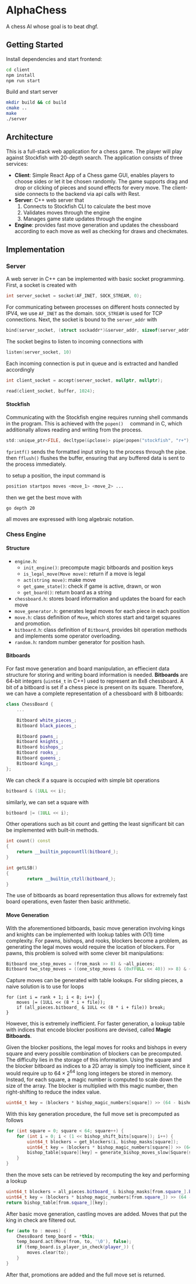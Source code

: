 # AlphaChess
A chess AI whose goal is to beat dhgf.
## Getting Started
Install dependencies and start frontend:
``` bash
cd client
npm install
npm run start
```
Build and start server
``` bash
mkdir build && cd build
cmake ..
make
./server
```
## Architecture
This is a full-stack web application for a chess game. The player will play against Stockfish with 20-depth search. The application consists of three services:
* **Client**: Simple React App of a Chess game GUI, enables players to choose sides or let it be chosen randomly. The game supports drag and drop or clicking of pieces and sound effects for every move. The client-side connects to the backend via api calls with Rest.
* **Server**: C++ web server that 
    1. Connects to Stockfish CLI to calculate the best move
    2. Validates moves through the engine
    3. Manages game state updates through the engine
* **Engine**: provides fast move generation and updates the chessboard according to each move as well as checking for draws and checkmates.
## Implementation
### Server
A web server in C++ can be implemented with basic socket programming. First, a socket is created with
``` C
int server_socket = socket(AF_INET, SOCK_STREAM, 0);
```
For communicating between processes on different hosts connected by IPV4, we use `AF_INET` as the domain. `SOCK_STREAM` is used for TCP connections. Next, the socket is bound to the `server_addr` with
``` C
bind(server_socket, (struct sockaddr*)&server_addr, sizeof(server_addr))
```
The socket begins to listen to incoming connections with    
``` C
listen(server_socket, 10)
```
Each incoming connection is put in queue and is extracted and handled accordingly
``` C
int client_socket = accept(server_socket, nullptr, nullptr);

read(client_socket, buffer, 1024);
```
#### Stockfish
Communicating with the Stockfish engine requires running shell commands in the program. This is achieved with the `popen()  ` command in C, which additionally allows reading and writing from the process. 
``` C
std::unique_ptr<FILE, decltype(&pclose)> pipe(popen("stockfish", "r+"), pclose);
```
`fprintf()` sends the formatted input string to the process through the pipe. then `fflush()` flushes the buffer,  ensuring that any buffered data is sent to the process immediately.

to setup a position, the input command is
``` bash
position startpos moves <move_1> <move_2> ...
```
then we get the best move with
```
go depth 20
```
all moves are expressed with long algebraic notation.
### Chess Engine
#### Structure
* `engine.h`: 
    * `init_engine()`: precompute magic bitboards and position keys
    * `is_legal_move(Move move)`: return if a move is legal
    * `act(string move)`: make move
    * `get_game_state()`: check if game is active, drawn, or won
    * `get_board()`: return board as a string
* `chessboard.h`: stores board information and updates the board for each move
* `move_generator.h`: generates legal moves for each piece in each position
* `move.h`: class definition of `Move`, which stores start and target squares and promotion.
* `bitboard.h`: class definition of `Bitboard`, provides bit operation methods and implements some operator overloading.
* `random.h`: random number generator for position hash.
#### Bitboards
For fast move generation and board manipulation, an effiecient data structure for storing and writing board information is needed. **Bitboards** are 64-bit integers (`uint64_t` in C++) used to represent an 8x8 chessboard. A bit of a bitboard is set if a chess piece is present on its square. Therefore, we can have a complete representation of a chessboard with 8 bitboards:
``` C++
class ChessBoard {
    ...

    Bitboard white_pieces_;
    Bitboard black_pieces_;

    Bitboard pawns_;
    Bitboard knights_;
    Bitboard bishops_;
    Bitboard rooks_;
    Bitboard queens_;
    Bitboard kings_;
};
```
We can check if a square is occupied with simple bit operations
``` C++
bitboard & (1ULL << i);
```
similarly, we can set a square with
``` C++
bitboard |= (1ULL << i);
```
Other operations such as bit count and getting the least significant bit can be implemented with built-in methods.
``` C++
int count() const
{        
    return __builtin_popcountll(bitboard_);
}

int getLSB() 
{
        return __builtin_ctzll(bitboard_);
}
```
The use of bitboards as board representation thus allows for extremely fast board operations, even faster then basic arithmetic.
#### Move Generation
With the aforementioned bitboards, basic move generation involving kings and knights can be implemented with lookup tables with $O(1)$ time complexity. For pawns, bishops, and rooks, blockers become a problem, as generating the legal moves would require the location of blockers. For pawns, this problem is solved with some clever bit manipulations:
``` C++
Bitboard one_step_moves = (from_mask >> 8) & ~all_pieces;
Bitboard two_step_moves = ((one_step_moves & (0xFFULL << 40)) >> 8) & ~all_pieces;
```
Capture moves can be generated with table lookups. For sliding pieces, a naive solution is to use for loops
```
for (int i = rank + 1; i < 8; i++) {
    moves |= (1ULL << (8 * i + file));
    if (all_pieces.bitboard_ & 1ULL << (8 * i + file)) break;
}
```
However, this is extremely inefficient. For faster generation, a lookup table with indices that encode blocker positions are devised, called **Magic Bitboards**. 

Given the blocker positions, the legal moves for rooks and bishops in every square and every possible combination of blockers can be precomputed. The difficulty lies in the storage of this information. Using the square and the blocker bitboard as indices to a 2D array is simply too inefficient, since it would require up to $64 \times 2^{64}$ long long integers be stored in memory. Instead, for each square, a magic number is computed to scale down the size of the array. The blocker is multiplied with this magic number, then right-shifting to reduce the index value.
``` C++
uint64_t key = (blockers * bishop_magic_numbers[square]) >> (64 - bishop_shift_bits[square]);
```
With this key generation procedure, the full move set is precomputed as follows
``` C++
for (int square = 0; square < 64; square++) {
    for (int i = 0; i < (1 << bishop_shift_bits[square]); i++) {
        uint64_t blockers = get_blockers(i, bishop_masks[square]);
        uint64_t key = (blockers * bishop_magic_numbers[square]) >> (64 - bishop_shift_bits[square]);
        bishop_table[square][key] = generate_bishop_moves_slow(Square(square), Bitboard(blockers));
    }
}
```
then the move sets can be retrieved by recomputing the key and performing a lookup
``` C++
uint64_t blockers = all_pieces.bitboard_ & bishop_masks[from.square_].bitboard_;
uint64_t key = (blockers * bishop_magic_numbers[from.square_]) >> (64 - bishop_shift_bits[from.square_]);
return bishop_table[from.square_][key];
```
After basic move generation, castling moves are added. Moves that put the king in check are filtered out.
``` C++
for (auto to : moves) {
    ChessBoard temp_board = *this;
    temp_board.act(Move(from, to, '\0'), false);
    if (temp_board.is_player_in_check(player_)) {            
        moves.clear(to);
    }
}
``` 
After that, promotions are added and the full move set is returned.